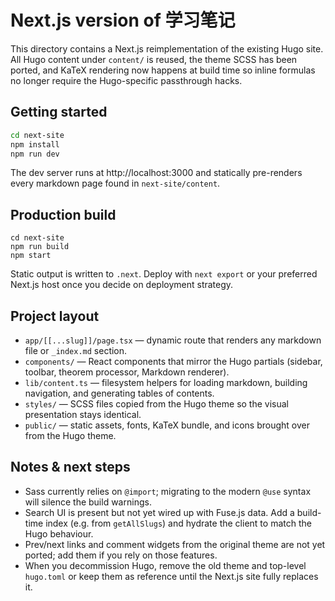 # Next.js version of 学习笔记

This directory contains a Next.js reimplementation of the existing Hugo site. All Hugo content under `content/` is reused, the theme SCSS has been ported, and KaTeX rendering now happens at build time so inline formulas no longer require the Hugo-specific passthrough hacks.

## Getting started

```bash
cd next-site
npm install
npm run dev
```

The dev server runs at http://localhost:3000 and statically pre-renders every markdown page found in `next-site/content`.

## Production build

```
cd next-site
npm run build
npm start
```

Static output is written to `.next`. Deploy with `next export` or your preferred Next.js host once you decide on deployment strategy.

## Project layout

- `app/[[...slug]]/page.tsx` — dynamic route that renders any markdown file or `_index.md` section.
- `components/` — React components that mirror the Hugo partials (sidebar, toolbar, theorem processor, Markdown renderer).
- `lib/content.ts` — filesystem helpers for loading markdown, building navigation, and generating tables of contents.
- `styles/` — SCSS files copied from the Hugo theme so the visual presentation stays identical.
- `public/` — static assets, fonts, KaTeX bundle, and icons brought over from the Hugo theme.

## Notes & next steps

- Sass currently relies on `@import`; migrating to the modern `@use` syntax will silence the build warnings.
- Search UI is present but not yet wired up with Fuse.js data. Add a build-time index (e.g. from `getAllSlugs`) and hydrate the client to match the Hugo behaviour.
- Prev/next links and comment widgets from the original theme are not yet ported; add them if you rely on those features.
- When you decommission Hugo, remove the old theme and top-level `hugo.toml` or keep them as reference until the Next.js site fully replaces it.
